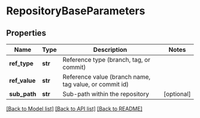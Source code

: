 # RepositoryBaseParameters

## Properties
Name | Type | Description | Notes
------------ | ------------- | ------------- | -------------
**ref_type** | **str** | Reference type (branch, tag, or commit) | 
**ref_value** | **str** | Reference value (branch name, tag value, or commit id) | 
**sub_path** | **str** | Sub-path within the repository | [optional] 

[[Back to Model list]](../README.md#documentation-for-models) [[Back to API list]](../README.md#documentation-for-api-endpoints) [[Back to README]](../README.md)

